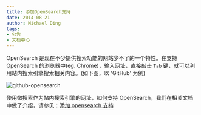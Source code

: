 ```yaml
---
title: 添加OpenSearch支持
date: 2014-08-21
author: Michael Ding
tags:
- 公告
- 文档中心
---
```


OpenSearch 是现在不少提供搜索功能的网站少不了的一个特性。在支持 OpenSearch 的浏览器中(eg. Chrome)，输入网址，直接敲击 `Tab` 键，就可以利用站内搜索引擎搜索相关内容。(如下图，以 'GitHub' 为例)

![github-opensearch][github-opensearch]

使用微搜索作为站内搜索引擎的网址，如何支持 OpenSearch，我们在相关文档中做了介绍，请参见：[添加 opensearch 支持][add-opensearch]


[github-opensearch]:/images/github-opensearch.png
[add-opensearch]:http://doc.tinysou.com/guides/opensearch.html

